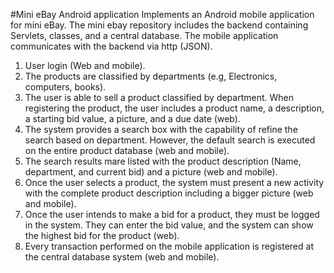 #Mini eBay Android application
Implements an Android mobile application for mini eBay. The mini ebay repository includes the backend containing Servlets, classes, and a central database. The mobile application communicates with the backend via http (JSON).

  1. User login (Web and mobile).
  2. The products are classified by departments (e.g, Electronics, computers, books).
  3. The user is able to sell a product classified by department. When registering the product, the user includes a product name, a description, a starting bid value, a picture, and a due date (web).
  4. The system provides a search box with the capability of refine the search based on department. However, the default search is executed on the entire product database (web and mobile).
  5. The search results mare listed with the product description (Name, department, and current bid) and a picture (web and mobile).
  6. Once the user selects a product, the system must present a new activity with the complete product description including a bigger picture (web and mobile).
  7. Once the user intends to make a bid for a product, they must be logged in the system. They can enter the bid value, and the system can show the highest bid for the product (web).
  8. Every transaction performed on the mobile application is registered at the central database system (web and mobile).
